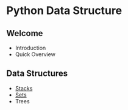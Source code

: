 # Python Data Structure
## Welcome
* Introduction
* Quick Overview

## Data Structures
* [Stacks](1-stacks.md)
* [Sets](2-sets.md)
* Trees